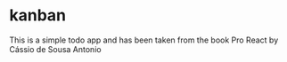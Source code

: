 # kanban
This is a simple todo app and has been taken from the book Pro React by Cássio de Sousa Antonio
